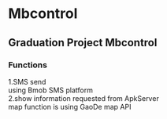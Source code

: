 # Mbcontrol
## Graduation Project Mbcontrol
### Functions
1.SMS send<br>
using Bmob SMS platform<br>
2.show information requested from ApkServer<br>
 map function is using GaoDe map API
